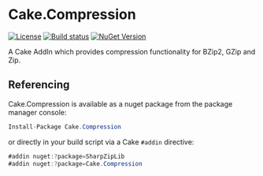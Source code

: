 # Cake.Compression
[![License](https://img.shields.io/badge/license-MIT-blue.svg)](https://github.com/akordowski/Cake.Compression/LICENSE)
[![Build status](https://github.com/akordowski/Cake.Compression/actions/workflows/build-and-test.yml/badge.svg)](https://github.com/akordowski/Cake.Compression/actions/workflows/build-and-test.yml)
[![NuGet Version](https://img.shields.io/nuget/v/Cake.Compression.svg)](https://www.nuget.org/packages/Cake.Compression/)

A Cake AddIn which provides compression functionality for BZip2, GZip and Zip.

## Referencing

Cake.Compression is available as a nuget package from the package manager console:

```csharp
Install-Package Cake.Compression
```

or directly in your build script via a Cake `#addin` directive:

```csharp
#addin nuget:?package=SharpZipLib
#addin nuget:?package=Cake.Compression
```
